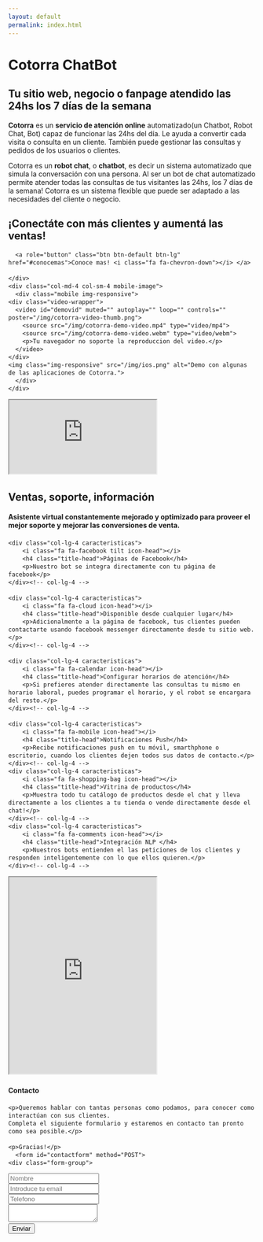 ```yaml
---
layout: default
permalink: index.html
---
```


  <div class="row blue">
    <div class="col-md-7 col-md-offset-1 col-sm-offset-1 col-sm-7">
      <h1 class="h1index">Cotorra ChatBot</h1>
      <h2 class="h2index">Tu sitio web, negocio o fanpage atendido las 24hs los 7 días de la semana</h2>
      <p><strong>Cotorra</strong> es un <strong>servicio de atención online</strong> automatizado(un Chatbot, Robot Chat, Bot) capaz de funcionar las 24hs del día.
      Le ayuda a convertir cada visita o consulta en un cliente. También puede gestionar las consultas y pedidos de los usuarios o clientes.</p>
      <p>Cotorra es un <strong>robot chat</strong>, o <strong>chatbot</strong>, es decir un sistema automatizado que simula la conversación con una persona.
      Al ser un bot de chat automatizado permite atender todas las consultas de tus visitantes las 24hs, los 7 días de la semana!
      Cotorra es un sistema flexible que puede ser adaptado a las necesidades del cliente o negocio.</p>
      <h2 class="h2index">¡Conectáte con más clientes y aumentá las ventas!</h2>

      <a role="button" class="btn btn-default btn-lg" href="#conocemas">Conoce mas! <i class="fa fa-chevron-down"></i> </a>

    </div>
    <div class="col-md-4 col-sm-4 mobile-image">
      <div class="mobile img-responsive">
	<div class="video-wrapper">
	  <video id="demovid" muted="" autoplay="" loop="" controls="" poster="/img/cotorra-video-thumb.png">
	    <source src="/img/cotorra-demo-video.mp4" type="video/mp4">
	    <source src="/img/cotorra-demo-video.webm" type="video/webm">
	    <p>Tu navegador no soporte la reproduccion del video.</p>
	  </video>
	</div>
	<img class="img-responsive" src="/img/ios.png" alt="Demo con algunas de las aplicaciones de Cotorra.">
      </div>
    </div>
  </div>

   <div class="row lg">
      <div class="embed-responsive embed-responsive-16by9">
         <iframe class="embed-responsive-item" src="https://www.youtube.com/embed/AkZp0vBiZVU?rel=0&amp;controls=0&amp;showinfo=0" allowfullscreen=""></iframe>
      </div>
   </div>
  
  <div class="row lg" id="conocemas">
    <h2 class="generich2">Ventas, soporte, información</h2>
    <h4 class="generich4">Asistente virtual constantemente mejorado y optimizado para proveer el mejor soporte y mejorar las conversiones de venta.</h4>

    <div class="col-lg-4 caracteristicas">
	    <i class="fa fa-facebook tilt icon-head"></i>
	    <h4 class="title-head">Páginas de Facebook</h4>
	    <p>Nuestro bot se integra directamente con tu página de facebook</p>
    </div><!-- col-lg-4 -->

    <div class="col-lg-4 caracteristicas">
	    <i class="fa fa-cloud icon-head"></i>
	    <h4 class="title-head">Disponible desde cualquier lugar</h4>
	    <p>Adicionalmente a la página de facebook, tus clientes pueden contactarte usando facebook messenger directamente desde tu sitio web.</p>
    </div><!-- col-lg-4 -->

    <div class="col-lg-4 caracteristicas">
	    <i class="fa fa-calendar icon-head"></i>
	    <h4 class="title-head">Configurar horarios de atención</h4>
	    <p>Si prefieres atender directamente las consultas tu mismo en horario laboral, puedes programar el horario, y el robot se encargara del resto.</p>
    </div><!-- col-lg-4 -->

    <div class="col-lg-4 caracteristicas">
	    <i class="fa fa-mobile icon-head"></i>
	    <h4 class="title-head">Notificaciones Push</h4>
	    <p>Recibe notificaciones push en tu móvil, smarthphone o escritorio, cuando los clientes dejen todos sus datos de contacto.</p>
    </div><!-- col-lg-4 -->
    <div class="col-lg-4 caracteristicas">
	    <i class="fa fa-shopping-bag icon-head"></i>
	    <h4 class="title-head">Vitrina de productos</h4>
	    <p>Muestra todo tu catálogo de productos desde el chat y lleva directamente a los clientes a tu tienda o vende directamente desde el chat!</p>
    </div><!-- col-lg-4 -->
    <div class="col-lg-4 caracteristicas">
	    <i class="fa fa-comments icon-head"></i>
	    <h4 class="title-head">Integración NLP </h4>
	    <p>Nuestros bots entienden el las peticiones de los clientes y responden inteligentemente con lo que ellos quieren.</p>
    </div><!-- col-lg-4 -->
  </div>
  <div class="row blue">
    <div class="col-md-6 col-sm-6">
      <iframe height="400" src="https://www.google.es/maps?t=m&amp;ie=UTF8&amp;ll=-32.936447,-60.7208597&amp;spn=0.025669,0.055747&amp;z=10&amp;output=embed"></iframe>
    </div>
    <div class="col-md-6 col-sm-6" id="contacto">
    <h4>Contacto</h4>

    <p>Queremos hablar con tantas personas como podamos, para conocer como interactúan con sus clientes.
    Completa el siguiente formulario y estaremos en contacto tan pronto como sea posible.</p>

    <p>Gracias!</p>
      <form id="contactform" method="POST">
	<div class="form-group">
  <input type="text" name="_gotcha" style="display:none" />
	    <input type="text" class="form-control" id="nombre" name="nombre"
		  placeholder="Nombre" required>
	</div>
	<div class="form-group">
	  <input type="email" class="form-control" id="email" name="_replyto"
		  placeholder="Introduce tu email" required>
	</div>
	<div class="form-group">
	    <input type="text" class="form-control" id="telefono" name="telefono"
		  placeholder="Telefono" required>
	</div>
	<div class="form-group">
	  <textarea name="body" id="message" class="form-control" required></textarea>
	</div>
	<input type="hidden" name="_next" value="http://cotorrachatbot.com/thanks.html">
	<button type="submit" class="btn btn-default btn-block">Enviar</button>
      </form>
      <script>
          var contactform =  document.getElementById('contactform');
          contactform.setAttribute('action', '//formspree.io/' + 'contacto' + '@' + 'ingeros' + '.' + 'com');
      </script>
    </div>
  </div>
